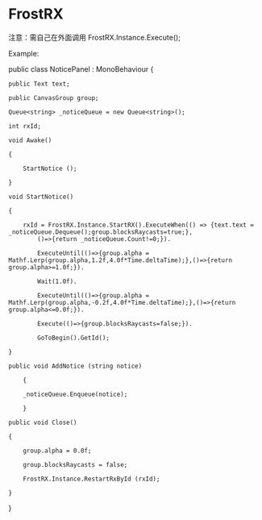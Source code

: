 # FrostRX

注意：需自己在外面调用 FrostRX.Instance.Execute();

Example:

public class NoticePanel : MonoBehaviour {

    public Text text;
    
    public CanvasGroup group;
    
    Queue<string> _noticeQueue = new Queue<string>();
    
	int rxId;
	
	void Awake()
	
	{
	
		StartNotice ();
		
	}
	
	void StartNotice()
	
	{
	
		rxId = FrostRX.Instance.StartRX().ExecuteWhen(() => {text.text = _noticeQueue.Dequeue();group.blocksRaycasts=true;},
			()=>{return _noticeQueue.Count!=0;}).
			
			ExecuteUntil(()=>{group.alpha = Mathf.Lerp(group.alpha,1.2f,4.0f*Time.deltaTime);},()=>{return group.alpha>=1.0f;}).
			
			Wait(1.0f).
			
			ExecuteUntil(()=>{group.alpha = Mathf.Lerp(group.alpha,-0.2f,4.0f*Time.deltaTime);},()=>{return group.alpha<=0.0f;}).
			
			Execute(()=>{group.blocksRaycasts=false;}).
			
			GoToBegin().GetId();
			
	}
	
	public void AddNotice (string notice)
	
        {
    
		_noticeQueue.Enqueue(notice);
		
    	}
    
	public void Close()

	{

		group.alpha = 0.0f;

		group.blocksRaycasts = false;

		FrostRX.Instance.RestartRxById (rxId);

	}

}
